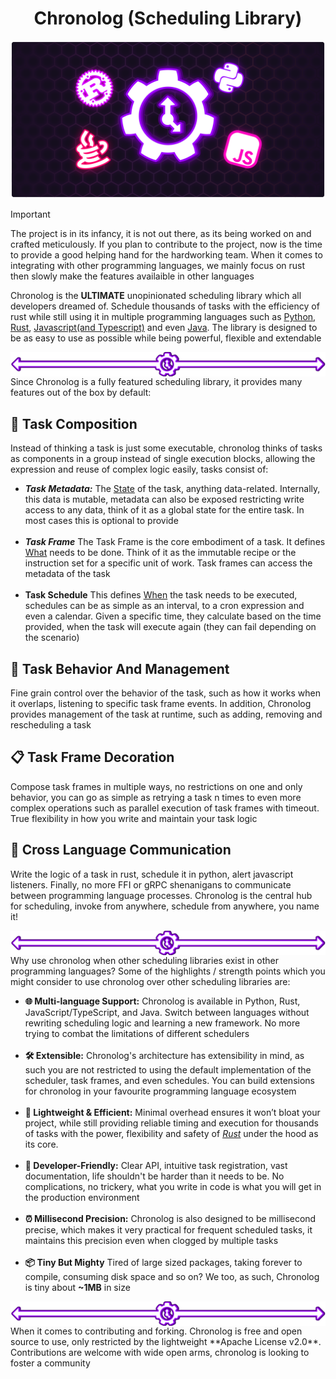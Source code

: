 <h1 align="center">Chronolog (Scheduling Library)</h1>
<img src="assets/Chronolog Banner.png" />

> [!IMPORTANT]  
> The project is in its infancy, it is not out there, as its being worked on and crafted meticulously. If you plan to
> contribute to the project, now is the time to provide a good helping hand for the hardworking team. When it comes to
integrating with other programming languages, we mainly focus on rust then slowly make the features availaible in other 
languages

Chronolog is the **ULTIMATE** unopinionated scheduling library which all developers dreamed of.
Schedule thousands of tasks with the efficiency of rust while still using it in multiple programming languages
such as <u>Python</u>, <u>Rust</u>, <u>Javascript(and Typescript)</u> and even <u>Java</u>. The library is designed to be
as easy to use as possible while being powerful, flexible and extendable

<img align="center" src="assets/Chronolog Divider.png" />
Since Chronolog is a fully featured scheduling library, it provides many features out of the box by default:

## 🧩 Task Composition
Instead of thinking a task is just some executable, chronolog thinks of tasks as components in a group instead of 
single execution blocks, allowing the expression and reuse of complex logic easily, tasks consist of:
  - ***Task Metadata:*** The <ins>State</ins> of the task, anything data-related. Internally, this data is mutable, metadata
  can also be exposed restricting write access to any data, think of it as a global state for the entire task. In most
  cases this is optional to provide
  <br /> <br />
  - ***Task Frame*** The Task Frame is the core embodiment of a task. It defines <ins>What</ins> needs to be done. Think of it 
  as the immutable recipe or the instruction set for a specific unit of work. Task frames can access the metadata of the
  task
  <br /> <br />
  - **Task Schedule** This defines <ins>When</ins> the task needs to be executed, schedules can be as simple as an
  interval, to a cron expression and even a calendar. Given a specific time, they calculate based on the time provided, when
  the task will execute again (they can fail depending on the scenario)
  
## 🔄 Task Behavior And Management
Fine grain control over the behavior of the task, such as how it works when it overlaps, listening to specific task frame events. 
In addition, Chronolog provides management of the task at runtime, such as adding, removing and rescheduling a task

## 📋 Task Frame Decoration 
Compose task frames in multiple ways, no restrictions on one and only behavior, you can go
as simple as retrying a task n times to even more complex operations such as parallel execution of task frames
with timeout. True flexibility in how you write and maintain your task logic
## 📡 Cross Language Communication
Write the logic of a task in rust, schedule it in python, alert javascript listeners. Finally, no more FFI or gRPC 
shenanigans to communicate between programming language processes. Chronolog is the central hub for scheduling, invoke
from anywhere, schedule from anywhere, you name it!

<img align="center" src="assets/Chronolog Divider.png" />
Why use chronolog when other scheduling libraries exist in other programming languages? Some of the highlights / strength points
which you might consider to use chronolog over other scheduling libraries are:

- **🌐 Multi-language Support:** Chronolog is available in Python, Rust, JavaScript/TypeScript, and Java. 
Switch between languages without rewriting scheduling logic and learning a new framework. No more trying to combat the limitations of different 
schedulers
<br /> <br />
- **🛠️ Extensible:** Chronolog's architecture has extensibility in mind, as such you are not restricted to using the
default implementation of the scheduler, task frames, and even schedules. You can build extensions 
for chronolog in your favourite programming language ecosystem
<br /> <br />
- **🚀 Lightweight & Efficient:** Minimal overhead ensures it won’t bloat your project, while still providing reliable 
timing and execution for thousands of tasks with the power, flexibility and safety of <u>_Rust_</u> under the hood as
its core.
<br /> <br />
- **🔧 Developer-Friendly:** Clear API, intuitive task registration, vast documentation, life shouldn't be harder than
it needs to be. No complications, no trickery, what you write in code is what you will get in the production environment
<br /><br />
- **⏰ Millisecond Precision:** Chronolog is also designed to be millisecond precise, which makes it very practical for
frequent scheduled tasks, it maintains this precision even when clogged by multiple tasks
<br /> <br />
- **📦 Tiny But Mighty** Tired of large sized packages, taking forever to compile, consuming disk space and so on? We too,
as such, Chronolog is tiny about **~1MB** in size
<img align="center" src="assets/Chronolog Divider.png" />
When it comes to contributing and forking. Chronolog is free and open source to use, only restricted by the lightweight
**Apache License v2.0**. Contributions are welcome with wide open arms, chronolog is looking to foster a community